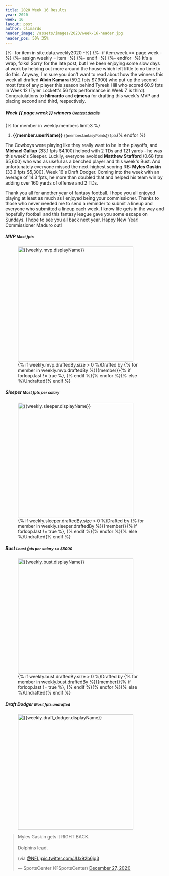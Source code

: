 ```yaml
---
title: 2020 Week 16 Results
year: 2020
week: 16
layout: post
author: climardo
header_image: /assets/images/2020/week-16-header.jpg
header_pos: 50% 35%
---
```

{%- for item in site.data.weekly2020 -%}
    {%- if item.week == page.week -%}
        {%- assign weekly = item -%}
    {%- endif -%}
{%- endfor -%}
It's a wrap, folks! Sorry for the late post, but I've been enjoying some slow days at work by helping out more around the house which left little to no time to do this. Anyway, I'm sure you don't want to read about how the winners this week all drafted **Alvin Kamara** (59.2 fpts $7,900) who put up the second most fpts of any player this season behind Tyreek Hill who scored 60.9 fpts in Week 12 (Tyler Lockett's 56 fpts performance in Week 7 is third).  Congratulations to **hlimardo** and **ejmesa** for drafting this week's MVP and placing second and third, respectively.

##### Week {{ page.week }} winners <small class="text-muted">[Contest details](https://www.draftkings.com/contest/gamecenter/{{weekly.contest_id}})</small>
{% for member in weekly.members limit:3 %}
1. **{{member.userName}}** <small class="text-muted">{{member.fantasyPoints}} fpts</small>{% endfor %}

The Cowboys were playing like they really want to be in the playoffs, and **Michael Gallup** (33.1 fpts $4,100) helped with 2 TDs and 121 yards - he was this week's Sleeper. Luckily, everyone avoided **Matthew Stafford** (0.68 fpts $5,600) who was as useful as a benched player and this week's Bust. And unfortunately everyone missed the next-highest scoring RB: **Myles Gaskin** (33.9 fpts $5,300), Week 16's Draft Dodger. Coming into the week with an average of 14.3 fpts, he more than doubled that and helped his team win by adding over 160 yards of offense and 2 TDs.

Thank you all for another year of fantasy football. I hope you all enjoyed playing at least as much as I enjoyed being your commissioner. Thanks to those who never needed me to send a reminder to submit a lineup and everyone who submitted a lineup each week. I know life gets in the way and hopefully football and this fantasy league gave you some escape on Sundays. I hope to see you all back next year. Happy New Year! Commissioner Maduro out! 

##### MVP <small class="text-muted">Most fpts</small>
<figure class="figure">
    <img class="img-fluid" src="/assets/images/{{page.year}}/week-{{page.week}}-{{weekly.mvp.displayName | replace: ' ', '-' | escape |downcase }}.png" width="364px" alt="{{weekly.mvp.displayName}}"/>
    <figcaption class="figure-caption">{% if weekly.mvp.draftedBy.size > 0 %}Drafted by {% for member in weekly.mvp.draftedBy %}{{member}}{% if forloop.last != true %}, {% endif %}{% endfor %}{% else %}Undrafted{% endif %}</figcaption>
</figure>

##### Sleeper <small class="text-muted">Most fpts per salary</small>
<figure class="figure">
    <img class="img-fluid" src="/assets/images/{{page.year}}/week-{{page.week}}-{{weekly.sleeper.displayName | replace: ' ', '-' | escape | downcase }}.png" width="364px" alt="{{weekly.sleeper.displayName}}"/>
    <figcaption class="figure-caption">{% if weekly.sleeper.draftedBy.size > 0 %}Drafted by {% for member in weekly.sleeper.draftedBy %}{{member}}{% if forloop.last != true %}, {% endif %}{% endfor %}{% else %}Undrafted{% endif %}</figcaption>
</figure>

##### Bust <small class="text-muted">Least fpts per salary >= $5000</small>
<figure class="figure">
    <img class="img-fluid" src="/assets/images/{{page.year}}/week-{{page.week}}-{{weekly.bust.displayName | replace: ' ', '-' | escape | downcase }}.png" width="364px" alt="{{weekly.bust.displayName}}"/>
    <figcaption class="figure-caption">{% if weekly.bust.draftedBy.size > 0 %}Drafted by {% for member in weekly.bust.draftedBy %}{{member}}{% if forloop.last != true %}, {% endif %}{% endfor %}{% else %}Undrafted{% endif %}</figcaption>
</figure>

##### Draft Dodger <small class="text-muted">Most fpts undrafted</small>
<figure class="figure">
    <img class="img-fluid" src="/assets/images/{{page.year}}/week-{{page.week}}-{{weekly.draft_dodger.displayName | replace: ' ', '-' | escape | downcase }}.png" width="364px" alt="{{weekly.draft_dodger.displayName}}"/>
</figure>
<blockquote class="twitter-tweet"><p lang="en" dir="ltr">Myles Gaskin gets it RIGHT BACK.<br><br>Dolphins lead.<br><br>(via <a href="https://twitter.com/NFL?ref_src=twsrc%5Etfw">@NFL</a>)<a href="https://t.co/JUx92b6jq3">pic.twitter.com/JUx92b6jq3</a></p>&mdash; SportsCenter (@SportsCenter) <a href="https://twitter.com/SportsCenter/status/1343044903203442688?ref_src=twsrc%5Etfw">December 27, 2020</a></blockquote> <script async src="https://platform.twitter.com/widgets.js" charset="utf-8"></script>